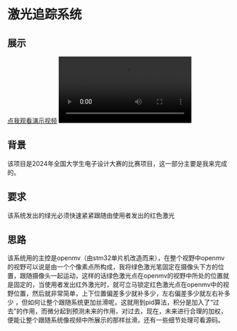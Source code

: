 # 激光追踪系统

## 展示

  [点我观看演示视频](https://github.com/lianga6/Laser-tracking-system/issues/1#issue-2771810727)
<video controls>
  <source src="https://github.com/lianga6/Laser-tracking-system/issues/1#issue-2771810727" type="video/mp4">
  Your browser does not support the video tag.
</video>
  
## 背景
该项目是2024年全国大学生电子设计大赛的比赛项目，这一部分主要是我来完成的。

## 要求
该系统发出的绿光必须快速紧紧跟随由使用者发出的红色激光

## 思路
该系统用的主控是openmv（由stm32单片机改造而来），在整个视野中openmv的视野可以说是由一个个像素点所构成，我将绿色激光笔固定在摄像头下方的位置，跟随摄像头一起运动，这样的话绿色激光点在openmv的视野中所处的位置就是固定的，当使用者发出红外激光时，就可立马锁定红色激光点在openmv中的视野位置，然后就非常简单，上下位置偏差多少就补多少，左右偏差多少就左右补多少
，但如何让整个跟随系统更加丝滑呢，这就用到pid算法，积分是加入了“过去”的作用，而微分起到预测未来的作用，对过去，现在，未来进行合理的加权，便能让整个跟随系统像视频中所展示的那样丝滑。还有一些细节处理可看源码。

